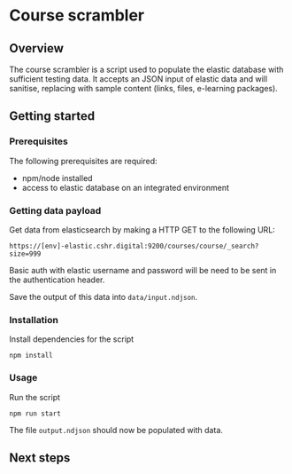 # Course scrambler
## Overview  
The course scrambler is a script used to populate the elastic database with sufficient testing data. It accepts an JSON input of elastic data and will sanitise, replacing with sample content (links, files, e-learning packages).  

## Getting started  
### Prerequisites
The following prerequisites are required:
* npm/node installed
* access to elastic database on an integrated environment

### Getting data payload  
Get data from elasticsearch by making a HTTP GET to the following URL:
```
https://[env]-elastic.cshr.digital:9200/courses/course/_search?size=999
```  
Basic auth with elastic username and password will be need to be sent in the authentication header.

Save the output of this data into `data/input.ndjson`.

### Installation
Install dependencies for the script  
```
npm install

```

### Usage  
Run the script   
```
npm run start
```

The file `output.ndjson` should now be populated with data.

## Next steps

